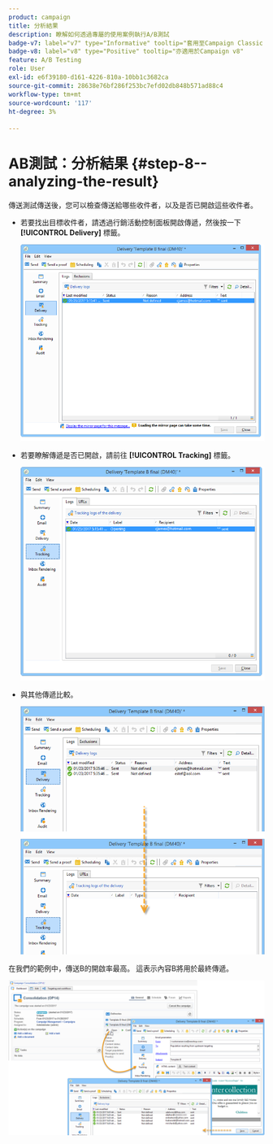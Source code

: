 ```yaml
---
product: campaign
title: 分析結果
description: 瞭解如何透過專屬的使用案例執行A/B測試
badge-v7: label="v7" type="Informative" tooltip="套用至Campaign Classic v7"
badge-v8: label="v8" type="Positive" tooltip="亦適用於Campaign v8"
feature: A/B Testing
role: User
exl-id: e6f39180-d161-4226-810a-10bb1c3682ca
source-git-commit: 28638e76bf286f253bc7efd02db848b571ad88c4
workflow-type: tm+mt
source-wordcount: '117'
ht-degree: 3%

---
```


# AB測試：分析結果 {#step-8--analyzing-the-result}

傳送測試傳送後，您可以檢查傳送給哪些收件者，以及是否已開啟這些收件者。

* 若要找出目標收件者，請透過行銷活動控制面板開啟傳遞，然後按一下 **[!UICONTROL Delivery]** 標籤。

  ![](assets/use_case_abtesting_analysis_001.png)

* 若要瞭解傳遞是否已開啟，請前往 **[!UICONTROL Tracking]** 標籤。

  ![](assets/use_case_abtesting_analysis_002.png)

* 與其他傳遞比較。

  ![](assets/use_case_abtesting_analysis_003.png)

在我們的範例中，傳送B的開啟率最高。 這表示內容B將用於最終傳遞。

![](assets/use_case_abtesting_analysis_004.png)
